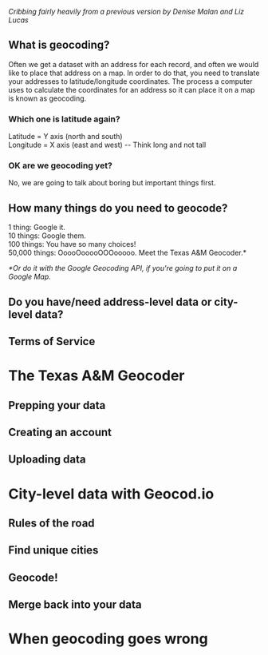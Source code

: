 _Cribbing fairly heavily from a previous version by Denise Malan and Liz Lucas_

## What is geocoding?

Often we get a dataset with an address for each record, and often we would like to place that address on a map. In order to do that, you need to translate your addresses to latitude/longitude coordinates. The process a computer uses to calculate the coordinates for an address so it can place it on a map is known as geocoding.

### Which one is latitude again?

Latitude = Y axis (north and south)  
Longitude = X axis (east and west) -- Think long and not tall 

### OK are we geocoding yet?

No, we are going to talk about boring but important things first.

## How many things do you need to geocode?

1 thing: Google it.  
10 things: Google them.  
100 things: You have so many choices!  
50,000 things: OoooOooooOOOooooo. Meet the Texas A&M Geocoder.*  

_*Or do it with the Google Geocoding API, if you're going to put it on a Google Map._

## Do you have/need address-level data or city-level data?

## Terms of Service

# The Texas A&M Geocoder

## Prepping your data

## Creating an account

## Uploading data

# City-level data with Geocod.io

## Rules of the road

## Find unique cities

## Geocode!

## Merge back into your data

# When geocoding goes wrong
  
